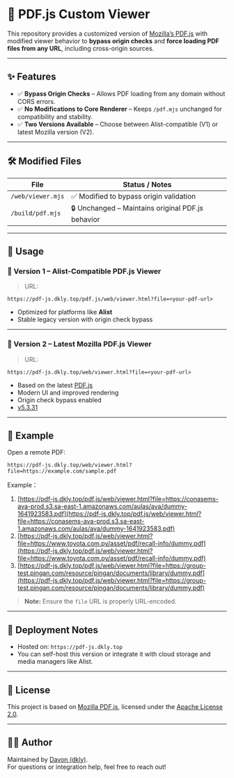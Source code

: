 # 📄 PDF.js Custom Viewer

This repository provides a customized version of [Mozilla’s PDF.js](https://github.com/mozilla/pdf.js) with modified viewer behavior to **bypass origin checks** and **force loading PDF files from any URL**, including cross-origin sources.

---

## ✨ Features

- ✅ **Bypass Origin Checks** – Allows PDF loading from any domain without CORS errors.
- ✅ **No Modifications to Core Renderer** – Keeps `/pdf.mjs` unchanged for compatibility and stability.
- ✅ **Two Versions Available** – Choose between Alist-compatible (V1) or latest Mozilla version (V2).

---

## 🛠 Modified Files

| File              | Status / Notes                                     |
|-------------------|----------------------------------------------------|
| `/web/viewer.mjs` | ✅ Modified to bypass origin validation             |
| `/build/pdf.mjs`  | 🔒 Unchanged – Maintains original PDF.js behavior  |

---

## 🚀 Usage

### 🔗 Version 1 – Alist-Compatible PDF.js Viewer
> URL:  
```
https://pdf-js.dkly.top/pdf.js/web/viewer.html?file=<your-pdf-url>
```

- Optimized for platforms like **Alist**
- Stable legacy version with origin check bypass

---

### 🔄 Version 2 – Latest Mozilla PDF.js Viewer
> URL:  
```
https://pdf-js.dkly.top/web/viewer.html?file=<your-pdf-url>
```

- Based on the latest [PDF.js](https://github.com/mozilla/pdf.js)
- Modern UI and improved rendering
- Origin check bypass enabled
- [v5.3.31](https://github.com/mozilla/pdf.js/releases/tag/v5.3.31)

---

## 📝 Example

Open a remote PDF:
```
https://pdf-js.dkly.top/web/viewer.html?file=https://example.com/sample.pdf
```
Example：
1. [https://pdf-js.dkly.top/pdf.js/web/viewer.html?file=https://conasems-ava-prod.s3.sa-east-1.amazonaws.com/aulas/ava/dummy-1641923583.pdf](https://pdf-js.dkly.top/pdf.js/web/viewer.html?file=https://conasems-ava-prod.s3.sa-east-1.amazonaws.com/aulas/ava/dummy-1641923583.pdf)
2. [https://pdf-js.dkly.top/pdf.js/web/viewer.html?file=https://www.toyota.com.py/asset/pdf/recall-info/dummy.pdf](https://pdf-js.dkly.top/pdf.js/web/viewer.html?file=https://www.toyota.com.py/asset/pdf/recall-info/dummy.pdf)
3. [https://pdf-js.dkly.top/pdf.js/web/viewer.html?file=https://group-test.pingan.com/resource/pingan/documents/library/dummy.pdf](https://pdf-js.dkly.top/pdf.js/web/viewer.html?file=https://group-test.pingan.com/resource/pingan/documents/library/dummy.pdf)

> **Note:** Ensure the `file` URL is properly URL-encoded.

---

## 📂 Deployment Notes

- Hosted on: `https://pdf-js.dkly.top`
- You can self-host this version or integrate it with cloud storage and media managers like Alist.

---

## 📃 License

This project is based on [Mozilla PDF.js](https://github.com/mozilla/pdf.js), licensed under the [Apache License 2.0](https://www.apache.org/licenses/LICENSE-2.0).

---

## 🙋‍♂️ Author

Maintained by [Davon (dkly)](https://www.dkly.top/).  
For questions or integration help, feel free to reach out!
